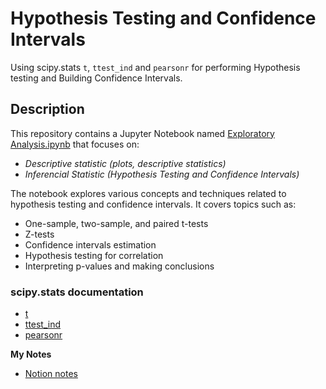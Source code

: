 # Hypothesis Testing and Confidence Intervals

Using scipy.stats `t`, `ttest_ind` and `pearsonr` for performing Hypothesis testing and Building Confidence Intervals.

## Description

This repository contains a Jupyter Notebook named [Exploratory Analysis.ipynb](https://github.com/Lacerdash/Hypothesis-Testing-C.I/blob/main/Exploratory%20Analysis.ipynb) that focuses on:

- *Descriptive statistic (plots, descriptive statistics)*
- *Inferencial Statistic (Hypothesis Testing and Confidence Intervals)*

The notebook explores various concepts and techniques related to hypothesis testing and confidence intervals. It covers topics such as:

- One-sample, two-sample, and paired t-tests
- Z-tests
- Confidence intervals estimation
- Hypothesis testing for correlation
- Interpreting p-values and making conclusions

### scipy.stats documentation

* [t](https://docs.scipy.org/doc/scipy/reference/generated/scipy.stats.t.html)
* [ttest_ind](https://docs.scipy.org/doc/scipy/reference/generated/scipy.stats.ttest_ind.html)
* [pearsonr](https://docs.scipy.org/doc/scipy/reference/generated/scipy.stats.pearsonr.html)

**My Notes**

* [Notion notes](https://lacerdash.notion.site/Statistic-Intro-c107db9303194922bd9eedc5551ff240?pvs=4)
